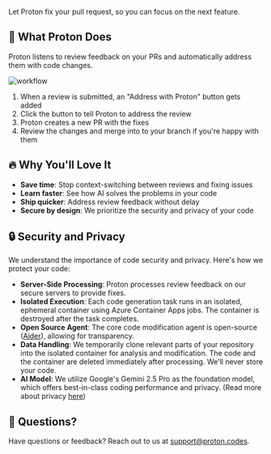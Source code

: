 Let Proton fix your pull request, so you can focus on the next feature.

## 🚀 What Proton Does

Proton listens to review feedback on your PRs and automatically address them with code changes.

![workflow](https://github.com/user-attachments/assets/a94e5732-d7d1-4d62-b0e1-956def2b0d51)

1. When a review is submitted, an "Address with Proton" button gets added
2. Click the button to tell Proton to address the review
3. Proton creates a new PR with the fixes
4. Review the changes and merge into to your branch if you're happy with them

## 🔥 Why You'll Love It

- **Save time**: Stop context-switching between reviews and fixing issues
- **Learn faster**: See how AI solves the problems in your code
- **Ship quicker**: Address review feedback without delay
- **Secure by design**: We prioritize the security and privacy of your code

## 🔒 Security and Privacy

We understand the importance of code security and privacy. Here's how we protect your code:

- **Server-Side Processing**: Proton processes review feedback on our secure servers to provide fixes.
- **Isolated Execution**: Each code generation task runs in an isolated, ephemeral container using Azure Container Apps jobs. The container is destroyed after the task completes.
- **Open Source Agent**: The core code modification agent is open-source ([Aider](https://github.com/Aider-AI/aider)), allowing for transparency.
- **Data Handling**: We temporarily clone relevant parts of your repository into the isolated container for analysis and modification. The code and the container are deleted immediately after processing. We'll never store your code.
- **AI Model**: We utilize Google's Gemini 2.5 Pro as the foundation model, which offers best-in-class coding performance and privacy. (Read more about privacy [here](https://cloud.google.com/vertex-ai/generative-ai/docs/data-governance))

## 💬 Questions?

Have questions or feedback? Reach out to us at [support@proton.codes](mailto:support@proton.codes).
